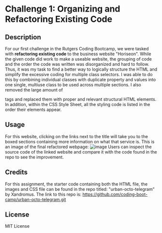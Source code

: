 # Challenge 1: Organizing and Refactoring Existing Code
## Description
For our first challenge in the Rutgers Coding Bootcamp, we were tasked with **refactoring existing code** to the business website "Horiseon".
While the given code did work to make a useable website, the grouping of code and the order the code was written was disorganized and hard to follow.
Thus, it was my task to find a better way to logically structure the HTML and simplify the excessive coding for multiple class selectors.
I was able to do this by combining individual classes with duplicate property and values into one single, multiuse class to be used across multiple sections.
I also removed the large amount of <Div> tags and replaced them with proper and relevant structural HTML elements. 
In addition, within the CSS Style Sheet, all the styling code is listed in the order their elements appear.

## Usage  
For this website, clicking on the links next to the title will take you to the boxed sections containing more information on what that service is.
This is an image of the final refactored webpage:
![image](https://github.com/K1tanaK0mbat/KitKatOrganizeCode/assets/134855189/1a68b2e4-3319-474f-a605-49a8466dfde9)
Users can inspect the source code of the linked website and compare it with the code found in the repo to see the improvement.

## Credits
For this assignment, the starter code containing both the HTML file, the images and CSS file can be found in the repo titled: "urban-octo-telegram" by Xandromus.
The link to this repo is: https://github.com/coding-boot-camp/urban-octo-telegram.git

## License
MIT License

